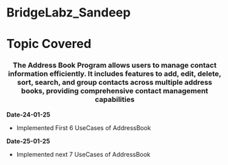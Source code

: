 # BridgeLabz_Sandeep
# Topic Covered

<h3 align="center">The Address Book Program allows users to manage contact information efficiently. It includes features to add, edit, delete, sort, search, and group contacts across multiple address books, providing comprehensive contact management capabilities</h3>
  
**Date-24-01-25** 
- Implemented First 6 UseCases of AddressBook
  
**Date-25-01-25** 
- Implemented next 7 UseCases of AddressBook
